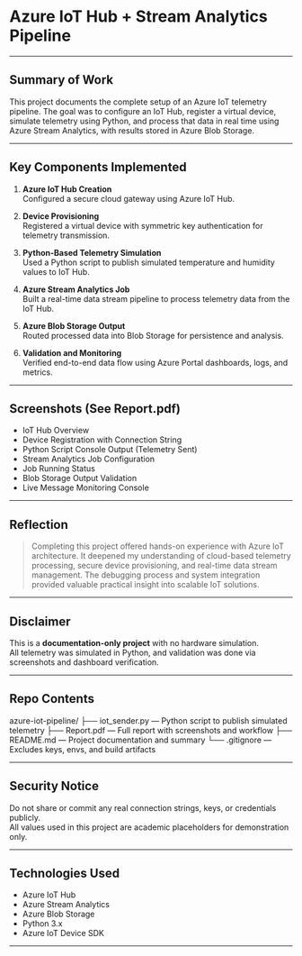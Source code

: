 
# Azure IoT Hub + Stream Analytics Pipeline

---

## Summary of Work

This project documents the complete setup of an Azure IoT telemetry pipeline. The goal was to configure an IoT Hub, register a virtual device, simulate telemetry using Python, and process that data in real time using Azure Stream Analytics, with results stored in Azure Blob Storage.

---

## Key Components Implemented

1. **Azure IoT Hub Creation**  
   Configured a secure cloud gateway using Azure IoT Hub.

2. **Device Provisioning**  
   Registered a virtual device with symmetric key authentication for telemetry transmission.

3. **Python-Based Telemetry Simulation**  
   Used a Python script to publish simulated temperature and humidity values to IoT Hub.

4. **Azure Stream Analytics Job**  
   Built a real-time data stream pipeline to process telemetry data from the IoT Hub.

5. **Azure Blob Storage Output**  
   Routed processed data into Blob Storage for persistence and analysis.

6. **Validation and Monitoring**  
   Verified end-to-end data flow using Azure Portal dashboards, logs, and metrics.

---

## Screenshots (See Report.pdf)

* IoT Hub Overview  
* Device Registration with Connection String  
* Python Script Console Output (Telemetry Sent)  
* Stream Analytics Job Configuration  
* Job Running Status  
* Blob Storage Output Validation  
* Live Message Monitoring Console  

---

## Reflection

> Completing this project offered hands-on experience with Azure IoT architecture. It deepened my understanding of cloud-based telemetry processing, secure device provisioning, and real-time data stream management. The debugging process and system integration provided valuable practical insight into scalable IoT solutions.

---

## Disclaimer

This is a **documentation-only project** with no hardware simulation.  
All telemetry was simulated in Python, and validation was done via screenshots and dashboard verification.

---

## Repo Contents

   azure-iot-pipeline/
   ├── iot_sender.py           — Python script to publish simulated telemetry
   ├── Report.pdf              — Full report with screenshots and workflow
   ├── README.md               — Project documentation and summary
   └── .gitignore              — Excludes keys, envs, and build artifacts

---

## Security Notice

Do not share or commit any real connection strings, keys, or credentials publicly.  
All values used in this project are academic placeholders for demonstration only.

---

## Technologies Used

- Azure IoT Hub  
- Azure Stream Analytics  
- Azure Blob Storage  
- Python 3.x  
- Azure IoT Device SDK

---
